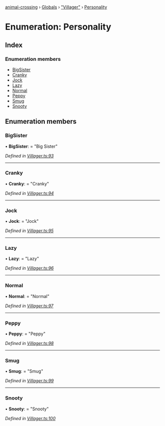 [animal-crossing](../README.md) › [Globals](../globals.md) › ["Villager"](../modules/_villager_.md) › [Personality](_villager_.personality.md)

# Enumeration: Personality

## Index

### Enumeration members

* [BigSister](_villager_.personality.md#bigsister)
* [Cranky](_villager_.personality.md#cranky)
* [Jock](_villager_.personality.md#jock)
* [Lazy](_villager_.personality.md#lazy)
* [Normal](_villager_.personality.md#normal)
* [Peppy](_villager_.personality.md#peppy)
* [Smug](_villager_.personality.md#smug)
* [Snooty](_villager_.personality.md#snooty)

## Enumeration members

###  BigSister

• **BigSister**: = "Big Sister"

*Defined in [Villager.ts:93](https://github.com/Norviah/animal-crossing/blob/37c048c/module/types/Villager.ts#L93)*

___

###  Cranky

• **Cranky**: = "Cranky"

*Defined in [Villager.ts:94](https://github.com/Norviah/animal-crossing/blob/37c048c/module/types/Villager.ts#L94)*

___

###  Jock

• **Jock**: = "Jock"

*Defined in [Villager.ts:95](https://github.com/Norviah/animal-crossing/blob/37c048c/module/types/Villager.ts#L95)*

___

###  Lazy

• **Lazy**: = "Lazy"

*Defined in [Villager.ts:96](https://github.com/Norviah/animal-crossing/blob/37c048c/module/types/Villager.ts#L96)*

___

###  Normal

• **Normal**: = "Normal"

*Defined in [Villager.ts:97](https://github.com/Norviah/animal-crossing/blob/37c048c/module/types/Villager.ts#L97)*

___

###  Peppy

• **Peppy**: = "Peppy"

*Defined in [Villager.ts:98](https://github.com/Norviah/animal-crossing/blob/37c048c/module/types/Villager.ts#L98)*

___

###  Smug

• **Smug**: = "Smug"

*Defined in [Villager.ts:99](https://github.com/Norviah/animal-crossing/blob/37c048c/module/types/Villager.ts#L99)*

___

###  Snooty

• **Snooty**: = "Snooty"

*Defined in [Villager.ts:100](https://github.com/Norviah/animal-crossing/blob/37c048c/module/types/Villager.ts#L100)*
